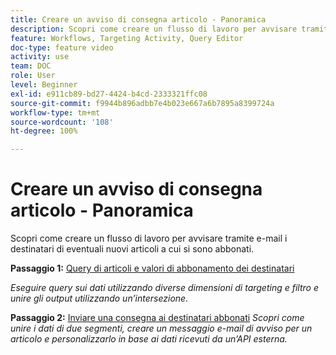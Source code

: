 ```yaml
---
title: Creare un avviso di consegna articolo - Panoramica
description: Scopri come creare un flusso di lavoro per avvisare tramite e-mail i destinatari di eventuali nuovi articoli a cui si sono abbonati.
feature: Workflows, Targeting Activity, Query Editor
doc-type: feature video
activity: use
team: DOC
role: User
level: Beginner
exl-id: e911cb89-bd27-4424-b4cd-2333321ffc08
source-git-commit: f9944b896adbb7e4b023e667a6b7895a8399724a
workflow-type: tm+mt
source-wordcount: '108'
ht-degree: 100%

---
```


# Creare un avviso di consegna articolo - Panoramica

Scopri come creare un flusso di lavoro per avvisare tramite e-mail i destinatari di eventuali nuovi articoli a cui si sono abbonati.

**Passaggio 1:** [Query di articoli e valori di abbonamento dei destinatari](/help/tutorial-use-soap-apis/query-articles-and-recipient-subscription-values.md)

*Eseguire query sui dati utilizzando diverse dimensioni di targeting e filtro e unire gli output utilizzando un’intersezione.*

**Passaggio 2:** [Inviare una consegna ai destinatari abbonati](/help/tutorial-use-soap-apis/send-delivery-to-subscribed-recipients.md)
*Scopri come unire i dati di due segmenti, creare un messaggio e-mail di avviso per un articolo e personalizzarlo in base ai dati ricevuti da un’API esterna.*
